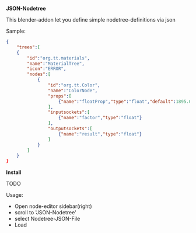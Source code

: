 **JSON-Nodetree**

This blender-addon let you define simple nodetree-definitions via json

Sample:
```json
{
    "trees":[
    {
        "id":"org.tt.materials",
        "name":"MaterialTree",
        "icon":"ERROR",
        "nodes":[
            {
                "id":"org.tt.Color",
                "name":"ColorNode",
                "props":[
                    {"name":"floatProp","type":"float","default":1895.0},    
                ],
                "inputsockets":[ 
                    {"name":"factor","type":"float"}
                ],
                "outputsockets":[ 
                    {"name":"result","type":"float"}
                ]
            }
        ]
    }
}
```
 
**Install**

TODO

Usage:

* Open node-editor sidebar(right)
* scroll to 'JSON-Nodetree'
* select Nodetree-JSON-File
* Load
